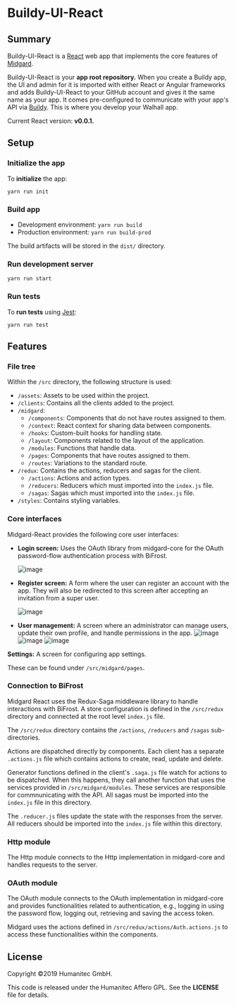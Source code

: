 # Buildy-UI-React

## Summary

Buildy-UI-React is a [React](https://reactjs.org/) web app that implements the core features of [Midgard](https://docs.walhall.io/walhall/midgard).

Buildy-UI-React is your **app root repository.** When you create a Buildy app, the UI and admin for it is imported with either React or Angular frameworks and adds Buildy-UI-React to your GitHub account and gives it the same name as your app. It comes pre-configured to communicate with your app's API via [Buildy](https://buildly.io). This is where you develop your Walhall app.

Current React version: **v0.0.1.**

## Setup

### Initialize the app

To **initialize** the app:

`yarn run init`

### Build app

-  Development environment: `yarn run build`
-  Production environment: `yarn run build-prod`

The build artifacts will be stored in the `dist/` directory.

### Run development server

`yarn run start`

### Run tests

To **run tests** using [Jest](https://jestjs.io/): 

`yarn run test`

## Features

### File tree

Within the `/src` directory, the following structure is used:

-  `/assets`: Assets to be used within the project.
-  `/clients`: Contains all the clients added to the project.
-  `/midgard`: 
    -  `/components`: Components that do not have routes assigned to them.
    -  `/context`: React context for sharing data between components.
    -  `/hooks`: Custom-built hooks for handling state.
    -  `/layout`: Components related to the layout of the application.
    -  `/modules`: Functions that handle data.
    -  `/pages`: Components that have routes assigned to them.
    -  `/routes`: Variations to the standard route.
-  `/redux`: Contains the actions, reducers and sagas for the client.
    -  `/actions`: Actions and action types.
    -  `/reducers`: Reducers which must imported into the `index.js` file.
    -  `/sagas`: Sagas which must imported into the `index.js` file.
-  `/styles`: Contains styling variables.

### Core interfaces

Midgard-React provides the following core user interfaces:

- **Login screen:** Uses the OAuth library from midgard-core for the OAuth password-flow authentication process with BiFrost.

    ![image](/src/assets/screenshots/login.png)
- **Register screen:** A form where the user can register an account with the app. They will also be redirected to this screen after accepting an invitation from a super user.

    ![image](/src/assets/screenshots/register.png)
- **User management:** A screen where an administrator can manage users, update their own profile, and handle permissions in the app.
    ![image](/src/assets/screenshots/settings.png)
    ![image](/src/assets/screenshots/current_users.png)
    ![image](/src/assets/screenshots/user_group.png)

**Settings:** A screen for configuring app settings.

These can be found under `/src/midgard/pages`.

### Connection to BiFrost

Midgard React uses the Redux-Saga middleware library to handle interactions with BiFrost.
A store configuration is defined in the `/src/redux` directory and connected at the root level `index.js` file.

The `/src/redux` directory contains the `/actions`, `/reducers` and `/sagas` sub-directories.

Actions are dispatched directly by components. Each client has a separate `.actions.js` file which contains actions to create, read, update and delete.

Generator functions defined in the client's `.saga.js` file watch for actions to be dispatched. When this happens, they call another function that uses the services provided in `/src/midgard/modules`. These services are responsible for commnunicating with the API. All sagas must be imported into the `index.js` file in this directory.

The `.reducer.js` files update the state with the responses from the server. All reducers should be imported into the `index.js` file within this directory.

### Http module

The Http module connects to the Http implementation in midgard-core and handles requests to the server.

### OAuth module

The OAuth module connects to the OAuth implementation in midgard-core and provides functionalities related to authentication, e.g., logging in using the password flow, logging out, retrieving and saving the access token.

Midgard uses the actions defined in `/src/redux/actions/Auth.actions.js` to access these functionalities within the components.

## License

Copyright &#169;2019 Humanitec GmbH.

This code is released under the Humanitec Affero GPL. See the **LICENSE** file for details.

